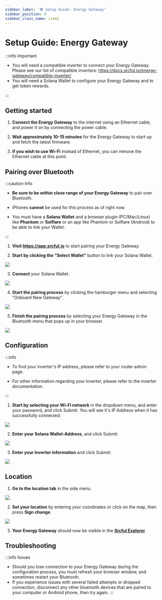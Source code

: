 ```yaml
---
sidebar_label: '🛠️ Setup Guide: Energy Gateway'
sidebar_position: 0
sidebar_class_name: item1
---
```


# Setup Guide: Energy Gateway

:::info Important

- You will need a compatible inverter to connect your Energy Gateway. Please see our list of compatible inverters: https://docs.srcful.io/energy-gateway/compatible-inverter/
- You will need a Solana Wallet to configure your Energy Gateway and to get token rewards.

:::

## Getting started

1. **Connect the Energy Gateway** to the internet using an Ethernet cable, and power it on by connecting the power cable.

2. **Wait approximately 10-15 minutes** for the Energy Gateway to start up and fetch the latest firmware. 

3. **If you wish to use Wi-Fi** instead of Ethernet, you can remove the Ethernet cable at this point.

## Pairing over Bluetooth

:::caution Info 

- **Be sure to be within close range of your Energy Gateway** to pair over Bluetooth.

- iPhones **cannot** be used for this process as of right now.

- You must have a **Solana Wallet** and a browser plugin (PC/Mac/Linux) like **Phantom** or **Solflare** or an app like Phantom or Solflare (Android) to be able to link your Wallet.

:::

1. **Visit https://app.srcful.io** to start pairing your Energy Gateway.


2. **Start by clicking the "Select Wallet"** button to link your Solana Wallet.

![](../static/img/guide/step-1.png)

3. **Connect** your Solana Wallet.

![](../static/img/guide/step-2.png)

4. **Start the pairing process** by clicking the hamburger menu and selecting "Onboard New Gateway".

![](../static/img/guide/step-3.png)

5. **Finish the pairing process** by selecting your Energy Gateway in the Bluetooth menu that pops up in your browser.

![](../static/img/guide/step-4.png)


## Configuration


:::info

- To find your inverter's IP address, please refer to your router admin page.

- For other information regarding your inverter, please refer to the inverter documentation.

:::

1. **Start by selecting your Wi-Fi network** in the dropdown menu, and enter your password, and click Submit. You will see it's IP Address when it has successfully connected:

![](../static/img/guide/step-5.png)


2. **Enter your Solana Wallet-Address**, and click Submit: 

![](../static/img/guide/step-6.png)

3. **Enter your Inverter information** and click Submit:

![](../static/img/guide/step-7.png)

## Location

1. **Go to the location tab** in the side menu.

![](../static/img/guide/step-8.png)

2. **Set your location** by entering your coordinates or click on the map, then press **Sign change**.

![](../static/img/guide/step-9.png)

3. **Your Energy Gateway** should now be visible in the [**Srcful Explorer**](https://srcful.io)

## Troubleshooting

:::info Issues
- Should you lose connection to your Energy Gateway during the configuration process, you must refresh your browser window, and sometimes restart your Bluetooth.
- If you experience issues with several failed attempts or dropped connection, disconnect any other bluetooth devices that are paired to your computer or Android phone, then try again.
:::